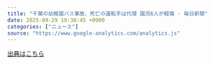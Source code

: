 ```yaml
---
title: "千葉の幼稚園バス事故、死亡の運転手は代理 園児6人が軽傷 - 毎日新聞"
date: 2025-09-29 19:38:45 +0900
categories: ["ニュース"]
source: "https://www.google-analytics.com/analytics.js"
---
```


[出典はこちら](https://www.google-analytics.com/analytics.js)
